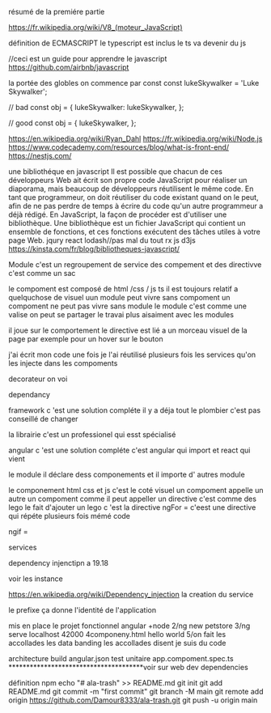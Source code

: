 résumé de la premiére partie




https://fr.wikipedia.org/wiki/V8_(moteur_JavaScript)




définition de ECMASCRIPT 
le typescript est inclus le ts va devenir du js 

//ceci est un guide pour apprendre le javascript 
https://github.com/airbnb/javascript


la portée des globles
on commence par const 
const lukeSkywalker = 'Luke Skywalker';

// bad
const obj = {
  lukeSkywalker: lukeSkywalker,
};

// good
const obj = {
  lukeSkywalker,
};

https://en.wikipedia.org/wiki/Ryan_Dahl
https://fr.wikipedia.org/wiki/Node.js
https://www.codecademy.com/resources/blog/what-is-front-end/
https://nestjs.com/


<!-- 2 eme cours -->

une bibliothéque en javascript 
Il est possible que chacun de ces développeurs Web ait écrit son propre code JavaScript pour réaliser un diaporama, mais beaucoup de développeurs réutilisent le même code. En tant que programmeur, on doit réutiliser du code existant quand on le peut, afin de ne pas perdre de temps à écrire du code qu'un autre programmeur a déjà rédigé.
En JavaScript, la façon de procéder est d'utiliser une bibliothèque. Une bibliothèque est un fichier JavaScript qui contient un ensemble de fonctions, et ces fonctions exécutent des tâches utiles à votre page Web.
jqury
react
lodash//pas mal  du tout 
rx js
d3js
https://kinsta.com/fr/blog/bibliotheques-javascript/


Module c'est un regroupement de service des compement et des directivve  c'est comme un sac 

le compoment est composé de html /css / js ts  il est toujours relatif  a quelquchose de visuel
 uun module peut vivre sans compoment 
 un compoment ne peut pas vivre sans module 
 le module c'est comme une valise 
 on peut se partager le travai plus aisaiment avec les modules 

 <!-- directives -->
 il joue sur le  comportement
le directive  est lié  a un morceau visuel de la page 
par exemple pour un hover sur le bouton


<!-- service -->
j'ai  écrit mon code une fois je l'ai réutilisé plusieurs fois 
les services qu'on les injecte dans les compoments 

<!-- 3eme cours  -->

decorateur 
on voi

dependancy
 

 framework c 'est une solution compléte il y a déja tout
 le  plombier c'est pas conseillé de changer

 la librairie c'est un professionel qui esst spécialisé 

 angular c 'est une solution compléte 
 c'est angular qui import et react qui vient 

 le module il déclare dess componements
 et il importe d' autres module

 le componement html css et js c'est le coté visuel
 un compoment appelle un autre un compoment comme il peut appeller un directive  c'est comme  des lego 
le fait d'ajouter un lego c 'est la directive
 ngFor = c'eest une directive qui répéte plusieurs fois  mémé code

 ngif =   


services 

dependency injenctipn  a 19.18

voir les instance 

https://en.wikipedia.org/wiki/Dependency_injection
la creation du service 

<!-- 'eme cous angular -->
le prefixe ça donne l'identité de l'application 

mis en place le projet fonctionnel 
angular +node 
2/ng new  petstore
3/ng serve localhost 42000
4componeny.html  hello world 
5/on fait les accollades les data banding 
les accollades disent je suis du code 
<!-- 5eme cours -->
architecture 
build 
angular.json
test unitaire app.compoment.spec.ts  **************************************voir sur web
dev dependencies



<cnn-product></cnn-product>
<!-- npm -->
définition npm
echo "# ala-trash" >> README.md
git init
git add README.md
git commit -m "first commit"
git branch -M main
git remote add origin https://github.com/Damour8333/ala-trash.git
git push -u origin main